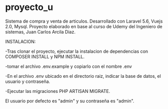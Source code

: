 # proyecto_u

Sistema de compra y venta de articulos. Desarrollado con Laravel 5.6, Vuejs 2.0, Mysql.
Proyecto elaborado en base al curso de Udemy del Ingeniero de sistemas, Juan Carlos Arcila Diaz.

INSTALACION:

-Tras clonar el proyecto, ejecutar la instalacion de dependencias con COMPOSER INSTALL y NPM INSTALL.

-tomar el archivo .env.example y copiarlo con el nombre .env

-En el archivo .env ubicado en el directorio raiz, indicar la base de datos, el usuario y contraseña.

-Ejecutar las migraciones PHP ARTISAN MIGRATE.

El usuario por defecto es "admin" y su contraseña es "admin".
